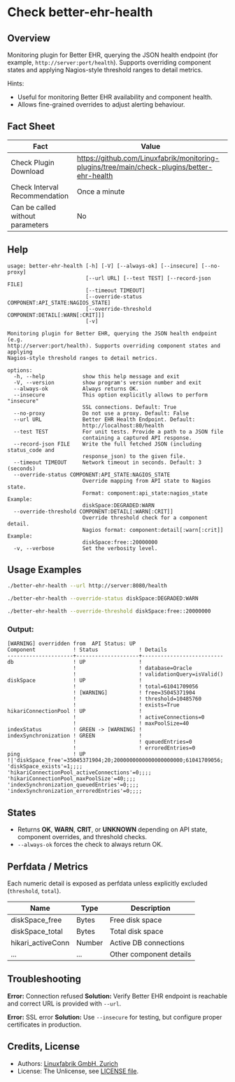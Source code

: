 # Check better-ehr-health

## Overview

Monitoring plugin for Better EHR, querying the JSON health endpoint (for example, `http://server:port/health`).
Supports overriding component states and applying Nagios-style threshold ranges to detail metrics.

Hints:

* Useful for monitoring Better EHR availability and component health.
* Allows fine-grained overrides to adjust alerting behaviour.

## Fact Sheet

| Fact                             | Value                                                                                       |
|----------------------------------|---------------------------------------------------------------------------------------------|
| Check Plugin Download            | https://github.com/Linuxfabrik/monitoring-plugins/tree/main/check-plugins/better-ehr-health |
| Check Interval Recommendation    | Once a minute                                                                               |
| Can be called without parameters | No                                                                                          |

## Help

```text
usage: better-ehr-health [-h] [-V] [--always-ok] [--insecure] [--no-proxy]
                         [--url URL] [--test TEST] [--record-json FILE]
                         [--timeout TIMEOUT]
                         [--override-status COMPONENT:API_STATE:NAGIOS_STATE]
                         [--override-threshold COMPONENT:DETAIL[:WARN[:CRIT]]]
                         [-v]

Monitoring plugin for Better EHR, querying the JSON health endpoint (e.g.
http://server:port/health). Supports overriding component states and applying
Nagios-style threshold ranges to detail metrics.

options:
  -h, --help            show this help message and exit
  -V, --version         show program's version number and exit
  --always-ok           Always returns OK.
  --insecure            This option explicitly allows to perform "insecure"
                        SSL connections. Default: True
  --no-proxy            Do not use a proxy. Default: False
  --url URL             Better EHR Health Endpoint. Default:
                        http://localhost:80/health
  --test TEST           For unit tests. Provide a path to a JSON file
                        containing a captured API response.
  --record-json FILE    Write the full fetched JSON (including status_code and
                        response_json) to the given file.
  --timeout TIMEOUT     Network timeout in seconds. Default: 3 (seconds)
  --override-status COMPONENT:API_STATE:NAGIOS_STATE
                        Override mapping from API state to Nagios state.
                        Format: component:api_state:nagios_state Example:
                        diskSpace:DEGRADED:WARN
  --override-threshold COMPONENT:DETAIL[:WARN[:CRIT]]
                        Override threshold check for a component detail.
                        Nagios format: component:detail[:warn[:crit]] Example:
                        diskSpace:free::20000000
  -v, --verbose         Set the verbosity level.
```

## Usage Examples

```bash
./better-ehr-health --url http://server:8080/health
```

```bash
./better-ehr-health --override-status diskSpace:DEGRADED:WARN
```

```bash
./better-ehr-health --override-threshold diskSpace:free::20000000
```

### Output:
```text
[WARNING] overridden from  API Status: UP
Component            ! Status             ! Details                  
---------------------+--------------------+--------------------------
db                   ! UP                 !                          
                     !                    ! database=Oracle          
                     !                    ! validationQuery=isValid()
diskSpace            ! UP                 !                          
                     !                    ! total=61041709056        
                     ! [WARNING]          ! free=35045371904         
                     !                    ! threshold=10485760       
                     !                    ! exists=True              
hikariConnectionPool ! UP                 !                          
                     !                    ! activeConnections=0      
                     !                    ! maxPoolSize=40           
indexStatus          ! GREEN -> [WARNING] !                          
indexSynchronization ! GREEN              !                          
                     !                    ! queuedEntries=0          
                     !                    ! erroredEntries=0         
ping                 ! UP                 !|'diskSpace_free'=35045371904;20;2000000000000000000000;61041709056; 'diskSpace_exists'=1;;;; 'hikariConnectionPool_activeConnections'=0;;;; 'hikariConnectionPool_maxPoolSize'=40;;;; 'indexSynchronization_queuedEntries'=0;;;; 'indexSynchronization_erroredEntries'=0;;;;
```

## States

* Returns **OK**, **WARN**, **CRIT**, or **UNKNOWN** depending on API state, component overrides, and threshold checks.
* `--always-ok` forces the check to always return OK.

## Perfdata / Metrics

Each numeric detail is exposed as perfdata unless explicitly excluded (`threshold`, `total`).

| Name               | Type   | Description             |
| ------------------ | ------ | ----------------------- |
| diskSpace\_free    | Bytes  | Free disk space         |
| diskSpace\_total   | Bytes  | Total disk space        |
| hikari\_activeConn | Number | Active DB connections   |
| ...                | ...    | Other component details |

## Troubleshooting

**Error:** Connection refused
**Solution:** Verify Better EHR endpoint is reachable and correct URL is provided with `--url`.

**Error:** SSL error
**Solution:** Use `--insecure` for testing, but configure proper certificates in production.

## Credits, License

* Authors: [Linuxfabrik GmbH, Zurich](https://www.linuxfabrik.ch)
* License: The Unlicense, see [LICENSE file](https://unlicense.org/).
